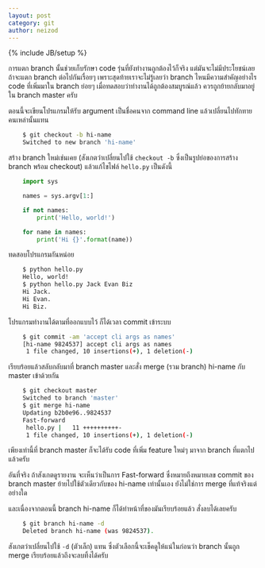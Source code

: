 ```yaml
---
layout: post
category: git
author: neizod
---
```

{% include JB/setup %}

การแตก branch นั้นช่วยเก็บรักษา code รุ่นที่ยังทำงานถูกต้องไว้ก็จริง แต่มันจะไม่มีประโยชน์เลยถ้าจะแตก branch ต่อไปกันเรื่อยๆ เพราะสุดท้ายเราจะไม่รู้เลยว่า branch ไหนมีความสำคัญอย่างไร code ที่เพิ่มมาใน branch ย่อยๆ เมื่อทดสอบว่าทำงานได้ถูกต้องสมบูรณ์แล้ว ควรถูกย้ายกลับมาอยู่ใน branch master ครับ

ตอนนี้จะเขียนโปรแกรมให้รับ argument เป็นชื่อคนจาก command line แล้วเปลี่ยนไปทักทายคนเหล่านั้นแทน

```sh
    $ git checkout -b hi-name
    Switched to new branch 'hi-name'
```

สร้าง branch ใหม่เช่นเคย (สังเกตว่าเปลี่ยนไปใช้ `checkout -b` ซึ่งเป็นรูปย่อของการสร้าง branch พร้อม checkout) แล้วแก้ไขไฟล์ `hello.py` เป็นดังนี้

```python
    import sys

    names = sys.argv[1:]

    if not names:
        print('Hello, world!')

    for name in names:
        print('Hi {}'.format(name))
```

ทดสอบโปรแกรมกันหน่อย

```sh
    $ python hello.py
    Hello, world!
    $ python hello.py Jack Evan Biz
    Hi Jack.
    Hi Evan.
    Hi Biz.
```

โปรแกรมทำงานได้ตามที่ออกแบบไว้ ก็ได้เวลา commit เข้าระบบ

```sh
    $ git commit -am 'accept cli args as names'
    [hi-name 9824537] accept cli args as names
     1 file changed, 10 insertions(+), 1 deletion(-)
```

เรียบร้อยแล้วสลับกลับมาที่ branch master และสั่ง merge (รวม branch) hi-name กับ master เข้าด้วยกัน

```sh
    $ git checkout master
    Switched to branch 'master'
    $ git merge hi-name
    Updating b2b0e96..9824537
    Fast-forward
     hello.py |   11 ++++++++++-
     1 file changed, 10 insertions(+), 1 deletion(-)
```

เพียงเท่านี้ที่ branch master ก็จะได้รับ code ที่เพิ่ม feature ใหม่ๆ มาจาก branch ที่แตกไปแล้วครับ

อันที่จริง ถ้าสังเกตดูรายงาน จะเห็นว่าเป็นการ Fast-forward ซึ่งหมายถึงหมายเลข commit ของ branch master ย้ายไปใช้ตัวเดียวกับของ hi-name เท่านั้นเอง ยังไม่ใช่การ merge ที่แท้จริงแต่อย่างใด

และเนื่องจากตอนนี้ branch hi-name ก็ได้ทำหน้าที่ของมันเรียบร้อยแล้ว สั่งลบได้เลยครับ

```sh
    $ git branch hi-name -d
    Deleted branch hi-name (was 9824537).
```

สังเกตว่าเปลี่ยนไปใช้ `-d` (ตัวเล็ก) แทน ซึ่งตัวเลือกนี้จะเช็คดูให้แน่ในก่อนว่า branch นั้นถูก merge เรียบร้อยแล้วถึงจะลบทิ้งได้ครับ
